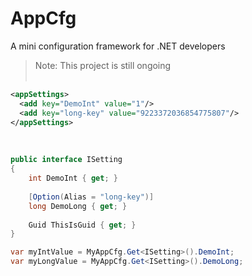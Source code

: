 # AppCfg
A mini configuration framework for .NET developers

> Note: This project is still ongoing
<br /><br />

```xml
<appSettings>
  <add key="DemoInt" value="1"/>
  <add key="long-key" value="9223372036854775807"/>
</appSettings>
```
<br />

```csharp
public interface ISetting
{
    int DemoInt { get; }
	
    [Option(Alias = "long-key")] 
	long DemoLong { get; }
	
    Guid ThisIsGuid { get; }
}

var myIntValue = MyAppCfg.Get<ISetting>().DemoInt;
var myLongValue = MyAppCfg.Get<ISetting>().DemoLong;

```

